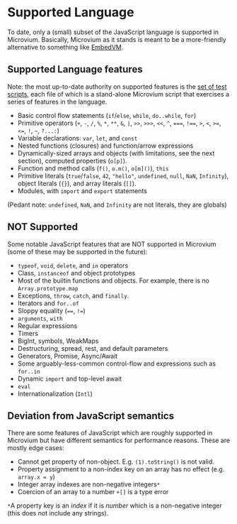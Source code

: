 # Supported Language

To date, only a (small) subset of the JavaScript language is supported in Microvium. Basically, Microvium as it stands is meant to be a more-friendly alternative to something like [EmbedVM](http://www.clifford.at/embedvm/).

## Supported Language features

Note: the most up-to-date authority on supported features is the [set of test scripts](../test/end-to-end/tests), each file of which is a stand-alone Microvium script that exercises a series of features in the language.

 - Basic control flow statements (`if`/`else`, `while`, `do..while`, `for`)
 - Primitive operators (`+`, `-`, `/`, `%`, `*`, `**`, `&`, `|`, `>>`, `>>>`, `<<`, `^`, `===`, `!==`, `>`, `<`, `>=`, `<=`, `!`, `~`, `?...:`)
 - Variable declarations: `var`, `let`, and `const`
 - Nested functions (closures) and function/arrow expressions
 - Dynamically-sized arrays and objects (with limitations, see the next section), computed properties (`o[p]`).
 - Function and method calls (`f()`, `o.m()`, `o[m]()`), `this`
 - Primitive literals (`true`/`false`, `42`, `"hello"`, `undefined`, `null`, `NaN`, `Infinity`), object literals (`{}`), and array literals (`[]`).
 - Modules, with `import` and `export` statements

(Pedant note: `undefined`, `NaN`, and `Infinity` are not literals, they are globals)

## NOT Supported

Some notable JavaScript features that are NOT supported in Microvium (some of these may be supported in the future):

 - `typeof`, `void`, `delete`, and `in` operators
 - Class, `instanceof` and object prototypes
 - Most of the builtin functions and objects. For example, there is no `Array.prototype.map`
 - Exceptions, `throw`, `catch`, and `finally`.
 - Iterators and `for..of`
 - Sloppy equality (`==`, `!=`)
 - `arguments`, `with`
 - Regular expressions
 - Timers
 - BigInt, symbols, WeakMaps
 - Destructuring, spread, rest, and default parameters
 - Generators, Promise, Async/Await
 - Some arguably-less-common control-flow and expressions such as `for..in`
 - Dynamic `import` and top-level await
 - `eval`
 - Internationalization (`Intl`)

## Deviation from JavaScript semantics

There are some features of JavaScript which are roughly supported in Microvium but have different semantics for performance reasons. These are mostly edge cases:

  - Cannot get property of non-object. E.g. `(1).toString()` is not valid.
  - Property assignment to a non-index key on an array has no effect (e.g. `array.x = y`)
  - Integer array indexes are non-negative integers`*`
  - Coercion of an array to a number `+[]` is a type error

`*`A property key is an _index_ if it is _number_ which is a non-negative integer (this does not include any strings).
